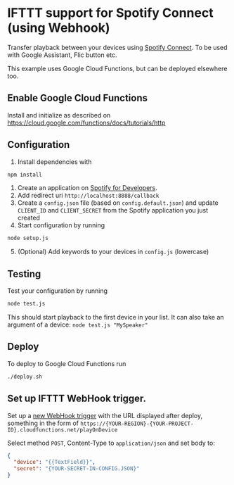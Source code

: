# IFTTT support for Spotify Connect (using Webhook)
Transfer playback between your devices using [Spotify Connect](https://beta.developer.spotify.com/documentation/web-api/reference/player/). To be used with Google Assistant, Flic button etc.

This example uses Google Cloud Functions, but can be deployed elsewhere too.

## Enable Google Cloud Functions
Install and initialize as described on https://cloud.google.com/functions/docs/tutorials/http

## Configuration

1. Install dependencies with
```sh
npm install
```
1. Create an application on [Spotify for Developers](https://beta.developer.spotify.com/dashboard/applications).
2. Add redirect uri `http://localhost:8888/callback`
3. Create a `config.json` file (based on `config.default.json`) and update `CLIENT_ID` and `CLIENT_SECRET` from the Spotify application you just created
4. Start configuration by running
```sh
node setup.js
```
5. (Optional) Add keywords to your devices in `config.js` (lowercase)

## Testing
Test your configuration by running
```sh
node test.js
````
This should start playback to the first device in your list. It can also take an argument of a device: `node test.js "MySpeaker"`

## Deploy
To deploy to Google Cloud Functions run
```sh
./deploy.sh
```

## Set up IFTTT WebHook trigger.
Set up a [new WebHook trigger](https://ifttt.com/create) with the URL displayed after deploy, something in the form of
`https://{YOUR-REGION}-{YOUR-PROJECT-ID}.cloudfunctions.net/playOnDevice`

Select method `POST`, Content-Type to `application/json` and set body to:
```json
{
  "device": "{{TextField}}",
  "secret": "{YOUR-SECRET-IN-CONFIG.JSON}"
}
```
